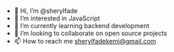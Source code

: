 - 👋 Hi, I’m @sherylfade
- 👀 I’m interested in JavaScript 
- 🌱 I’m currently learning backend development 
- 💞️ I’m looking to collaborate on open source projects
- 📫 How to reach me sherylfadekemi@gmail.com

<!---
sherylfade/sherylfade is a ✨ special ✨ repository because its `README.md` (this file) appears on your GitHub profile.
You can click the Preview link to take a look at your changes.
--->
